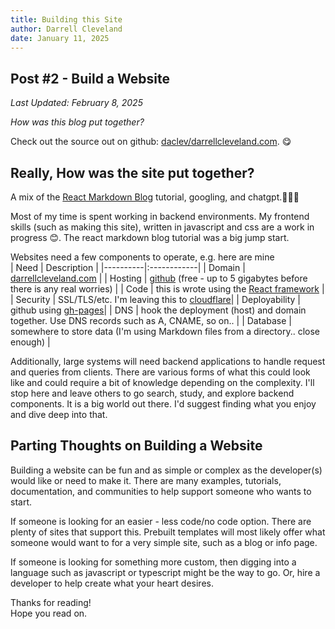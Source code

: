 ```yaml
---
title: Building this Site
author: Darrell Cleveland
date: January 11, 2025
---
```


## Post #2 - Build a Website
*Last Updated: February 8, 2025*

*How was this blog put together?*

Check out the source out on github: [daclev/darrellcleveland.com](https://github.com/daclev/darrellcleveland.com). 😋

## Really, How was the site put together?

A mix of the [React Markdown Blog](https://github.com/willjw3/react-markdown-blog) tutorial, googling, and chatgpt.🤖🤖🤖 

Most of my time is spent working in backend environments. My frontend skills (such as making this site), written in javascript and css are a work in progress 😊. The react markdown blog tutorial was a big jump start.

Websites need a few components to operate, e.g. here are mine  
| Need    | Description  |
|----------|:------------|
| Domain | [darrellcleveland.com](https://darrellcleveland.com/) |
| Hosting | [github](https://github.com/) (free - up to 5 gigabytes before there is any real worries) |
| Code | this is wrote using the [React framework](https://create-react-app.dev/) |
| Security | SSL/TLS/etc. I'm leaving this to [cloudflare](https://www.cloudflare.com/)|
| Deployability | github using [gh-pages](https://create-react-app.dev/docs/deployment/#github-pages)|
| DNS | hook the deployment (host) and domain together. Use DNS records such as A, CNAME, so on.. |
| Database | somewhere to store data (I'm using Markdown files from a directory.. close enough) |

Additionally, large systems will need backend applications to handle request and queries from clients. There are various forms of what this could look like and could require a bit of knowledge depending on the complexity. I'll stop here and leave others to go search, study, and explore backend components. It is a big world out there. I'd suggest finding what you enjoy and dive deep into that.

## Parting Thoughts on Building a Website
 Building a website can be fun and as simple or complex as the developer(s) would like or need to make it.
 There are many examples, tutorials, documentation, and communities to help support someone who wants to start.

 If someone is looking for an easier - less code/no code option. There are plenty of sites that support this. Prebuilt templates will most likely offer what someone would want to for a very simple site, such as a blog or info page. 

 If someone is looking for something more custom, then digging into a language such as javascript or typescript might be the way to go. Or, hire a developer to help create what your heart desires.

Thanks for reading!  
Hope you read on.